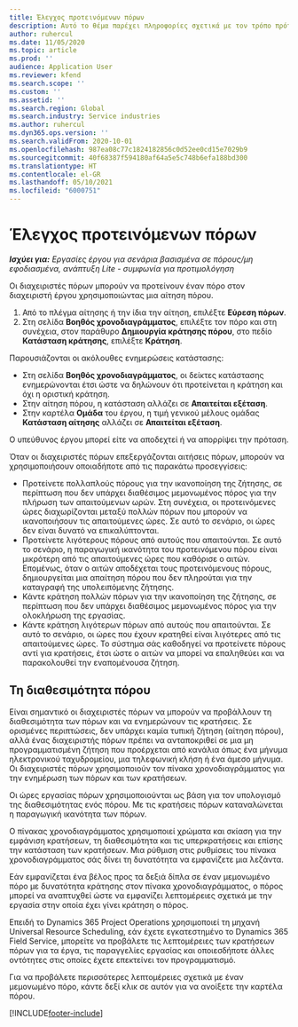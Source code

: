 ```yaml
---
title: Έλεγχος προτεινόμενων πόρων
description: Αυτό το θέμα παρέχει πληροφορίες σχετικά με τον τρόπο πρότασης πόρων έργου.
author: ruhercul
ms.date: 11/05/2020
ms.topic: article
ms.prod: ''
audience: Application User
ms.reviewer: kfend
ms.search.scope: ''
ms.custom: ''
ms.assetid: ''
ms.search.region: Global
ms.search.industry: Service industries
ms.author: ruhercul
ms.dyn365.ops.version: ''
ms.search.validFrom: 2020-10-01
ms.openlocfilehash: 987ea08c77c1824182856c0d52ee0cd15e7029b9
ms.sourcegitcommit: 40f68387f594180af64a5e5c748b6efa188bd300
ms.translationtype: HT
ms.contentlocale: el-GR
ms.lasthandoff: 05/10/2021
ms.locfileid: "6000751"
---
```

# <a name="review-proposed-resources"></a>Έλεγχος προτεινόμενων πόρων

_**Ισχύει για:** Εργασίες έργου για σενάρια βασισμένα σε πόρους/μη εφοδιασμένα, ανάπτυξη Lite - συμφωνία για προτιμολόγηση_

Οι διαχειριστές πόρων μπορούν να προτείνουν έναν πόρο στον διαχειριστή έργου χρησιμοποιώντας μια αίτηση πόρου.

1. Από το πλέγμα αίτησης ή την ίδια την αίτηση, επιλέξτε **Εύρεση πόρων**.
2. Στη σελίδα **Βοηθός χρονοδιαγράμματος**, επιλέξτε τον πόρο και στη συνέχεια, στον παράθυρο **Δημιουργία κράτησης πόρου**, στο πεδίο **Κατάσταση κράτησης**, επιλέξτε **Κράτηση**.

Παρουσιάζονται οι ακόλουθες ενημερώσεις κατάστασης:

- Στη σελίδα **Βοηθός χρονοδιαγράμματος**, οι δείκτες κατάστασης ενημερώνονται έτσι ώστε να δηλώνουν ότι προτείνεται η κράτηση και όχι η οριστική κράτηση.
- Στην αίτηση πόρου, η κατάσταση αλλάζει σε **Απαιτείται εξέταση**.
- Στην καρτέλα **Ομάδα** του έργου, η τιμή γενικού μέλους ομάδας **Κατάσταση αίτησης** αλλάζει σε **Απαιτείται εξέταση**.

Ο υπεύθυνος έργου μπορεί είτε να αποδεχτεί ή να απορρίψει την πρόταση.

Όταν οι διαχειριστές πόρων επεξεργάζονται αιτήσεις πόρων, μπορούν να χρησιμοποιήσουν οποιαδήποτε από τις παρακάτω προσεγγίσεις:

- Προτείνετε πολλαπλούς πόρους για την ικανοποίηση της ζήτησης, σε περίπτωση που δεν υπάρχει διαθέσιμος μεμονωμένος πόρος για την πλήρωση των απαιτούμενων ωρών. Στη συνέχεια, οι προτεινόμενες ώρες διαχωρίζονται μεταξύ πολλών πόρων που μπορούν να ικανοποιήσουν τις απαιτούμενες ώρες. Σε αυτό το σενάριο, οι ώρες δεν είναι δυνατό να επικαλύπτονται.
- Προτείνετε λιγότερους πόρους από αυτούς που απαιτούνται. Σε αυτό το σενάριο, η παραγωγική ικανότητα του προτεινόμενου πόρου είναι μικρότερη από τις απαιτούμενες ώρες που καθόρισε ο αιτών. Επομένως, όταν ο αιτών αποδέχεται τους προτεινόμενους πόρους, δημιουργείται μια απαίτηση πόρου που δεν πληρούται για την καταγραφή της υπολειπόμενης ζήτησης.
- Κάντε κράτηση πολλών πόρων για την ικανοποίηση της ζήτησης, σε περίπτωση που δεν υπάρχει διαθέσιμος μεμονωμένος πόρος για την ολοκλήρωση της εργασίας.
- Κάντε κράτηση λιγότερων πόρων από αυτούς που απαιτούνται. Σε αυτό το σενάριο, οι ώρες που έχουν κρατηθεί είναι λιγότερες από τις απαιτούμενες ώρες. Το σύστημα σάς καθοδηγεί να προτείνετε πόρους αντί για κρατήσεις, έτσι ώστε ο αιτών να μπορεί να επαληθεύει και να παρακολουθεί την εναπομένουσα ζήτηση.

## <a name="resource-availability"></a>Τη διαθεσιμότητα πόρου

Είναι σημαντικό οι διαχειριστές πόρων να μπορούν να προβάλλουν τη διαθεσιμότητα των πόρων και να ενημερώνουν τις κρατήσεις. Σε ορισμένες περιπτώσεις, δεν υπάρχει καμία τυπική ζήτηση (αίτηση πόρου), αλλά ένας διαχειριστής πόρων πρέπει να ανταποκριθεί σε μια μη προγραμματισμένη ζήτηση που προέρχεται από κανάλια όπως ένα μήνυμα ηλεκτρονικού ταχυδρομείου, μια τηλεφωνική κλήση ή ένα άμεσο μήνυμα. Οι διαχειριστές πόρων χρησιμοποιούν τον πίνακα χρονοδιαγράμματος για την ενημέρωση των πόρων και των κρατήσεων.

Οι ώρες εργασίας πόρων χρησιμοποιούνται ως βάση για τον υπολογισμό της διαθεσιμότητας ενός πόρου. Με τις κρατήσεις πόρων καταναλώνεται η παραγωγική ικανότητα των πόρων.

Ο πίνακας χρονοδιαγράμματος χρησιμοποιεί χρώματα και σκίαση για την εμφάνιση κρατήσεων, τη διαθεσιμότητα και τις υπερκρατήσεις και επίσης την κατάσταση των κρατήσεων. Μια ρύθμιση στις ρυθμίσεις του πίνακα χρονοδιαγράμματος σάς δίνει τη δυνατότητα να εμφανίζετε μια λεζάντα.

Εάν εμφανίζεται ένα βέλος προς τα δεξιά δίπλα σε έναν μεμονωμένο πόρο με δυνατότητα κράτησης στον πίνακα χρονοδιαγράμματος, ο πόρος μπορεί να αναπτυχθεί ώστε να εμφανίζει λεπτομέρειες σχετικά με την εργασία στην οποία έχει γίνει κράτηση ο πόρος.

Επειδή το Dynamics 365 Project Operations χρησιμοποιεί τη μηχανή Universal Resource Scheduling, εάν έχετε εγκατεστημένο το Dynamics 365 Field Service, μπορείτε να προβάλετε τις λεπτομέρειες των κρατήσεων πόρων για τα έργα, τις παραγγελίες εργασίας και οποιεσδήποτε άλλες οντότητες στις οποίες έχετε επεκτείνει τον προγραμματισμό.

Για να προβάλετε περισσότερες λεπτομέρειες σχετικά με έναν μεμονωμένο πόρο, κάντε δεξί κλικ σε αυτόν για να ανοίξετε την καρτέλα πόρου.



[!INCLUDE[footer-include](../includes/footer-banner.md)]